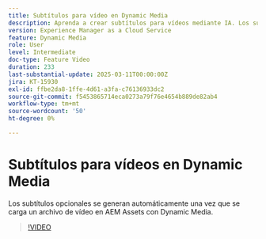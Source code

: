 ```yaml
---
title: Subtítulos para vídeo en Dynamic Media
description: Aprenda a crear subtítulos para vídeos mediante IA. Los subtítulos opcionales se generan automáticamente una vez que se carga un archivo de vídeo en Dynamic Media.
version: Experience Manager as a Cloud Service
feature: Dynamic Media
role: User
level: Intermediate
doc-type: Feature Video
duration: 233
last-substantial-update: 2025-03-11T00:00:00Z
jira: KT-15930
exl-id: ffbe2da8-1ffe-4d61-a3fa-c76136933dc2
source-git-commit: f5453865714eca0273a79f76e4654b889de82ab4
workflow-type: tm+mt
source-wordcount: '50'
ht-degree: 0%

---
```


# Subtítulos para vídeos en Dynamic Media

Los subtítulos opcionales se generan automáticamente una vez que se carga un archivo de vídeo en AEM Assets con Dynamic Media.

>[!VIDEO](https://video.tv.adobe.com/v/3446390/?learn=on&captions=spa)
